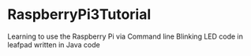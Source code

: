 # RaspberryPi3Tutorial
Learning to use the Raspberry Pi via Command line
Blinking LED code in leafpad written in Java code

